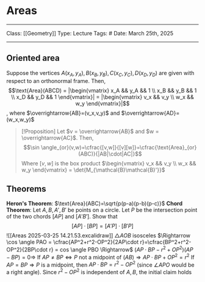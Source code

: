 # Areas
___
Class: [[Geometry]]
Type: Lecture
Tags: # 
Date: March 25th, 2025
___
## Oriented area
Suppose the vertices $A(x_A, y_A), B(x_B, y_B), C(x_C,y_C), D(x_D, y_D)$ are given with respect to an orthonormal frame. Then, $$\text{Area}(ABCD) = |\begin{vmatrix} x_A && y_A && 1 \\ x_B && y_B && 1 \\ x_D && y_D && 1 \end{vmatrix}| = |\begin{vmatrix} v_x && v_y \\ w_x && w_y \end{vmatrix}|$$, where $\overrightarrow{AB}=(v_x,v_y)$ and $\overrightarrow{AD}=(w_x,w_y)$

>[!Proposition]
>Let $v = \overrightarrow{AB}$ and $w = \overrightarrow{AC}$. Then,
>$$\sin \angle_{or}(v,w)=\cfrac{[v,w]}{[v][w]}=\cfrac{\text{Area}_{or}(ABC)}{|AB|\cdot|AC|}$$
>Where $[v,w]$ is the box product $\begin{vmatrix} v_x && v_y \\ w_x && w_y \end{vmatrix} = \det{M_{\mathcal{B}\mathcal{B}'}}$

## Theorems
**Heron's Theorem**: $\text{Area}(ABC)=\sqrt{p(p-a)(p-b)(p-c)}$
**Chord Theorem**: Let $A, B, A', B'$ be points on a circle. Let $P$ be the intersection point of the two chords $[AP]$ and $[A'B']$. Show that $$[AP]\cdot[BP]=[A'P]\cdot[B'P]$$
![[Areas 2025-03-25 14.21.53.excalidraw]]
$\triangle AOB$ isosceles $\Rightarrow \cos \angle PAO = \cfrac{AP^2+r^2-OP^2}{2AP\cdot r}=\cfrac{BP^2+r^2-OP^2}{2BP\cdot r} = cos \angle PBO \Rightarrow$ $(AP \cdot BP - r^2+OP^2)(AP-BP)=0 \Rightarrow$
If $AP \neq BP \Leftrightarrow P$ not a midpoint of $(AB) \Rightarrow AP \cdot BP + OP^2 = r^2$
If $AP = BP \Rightarrow P$ is a midpoint, then $AP \cdot BP = r^2 - OP^2$ (since $\angle APO$ would be a right angle). Since $r^2 - OP^2$ is independent of $A, B$, the initial claim holds



